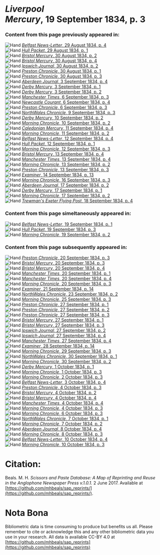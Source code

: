 # *Liverpool Mercury*, 19 September 1834, p. 3  
  
### Content from this page previously appeared in:  
![Hand](http://scissorsandpaste.net/wp-content/uploads/2017/06/smallhandpointer.png) [*Belfast News-Letter*, 29 August 1834, p. 4](https://mhbeals.github.io/sap_html/Belfast-News-Letter/Belfast-News-Letter-29-August-1834-p-4)  
![Hand](http://scissorsandpaste.net/wp-content/uploads/2017/06/smallhandpointer.png) [*Hull Packet*, 29 August 1834, p. 1](https://mhbeals.github.io/sap_html/Hull-Packet/Hull-Packet-29-August-1834-p-1)  
![Hand](http://scissorsandpaste.net/wp-content/uploads/2017/06/smallhandpointer.png) [*Bristol Mercury*, 30 August 1834, p. 2](https://mhbeals.github.io/sap_html/Bristol-Mercury/Bristol-Mercury-30-August-1834-p-2)  
![Hand](http://scissorsandpaste.net/wp-content/uploads/2017/06/smallhandpointer.png) [*Bristol Mercury*, 30 August 1834, p. 4](https://mhbeals.github.io/sap_html/Bristol-Mercury/Bristol-Mercury-30-August-1834-p-4)  
![Hand](http://scissorsandpaste.net/wp-content/uploads/2017/06/smallhandpointer.png) [*Ipswich Journal*, 30 August 1834, p. 2](https://mhbeals.github.io/sap_html/Ipswich-Journal/Ipswich-Journal-30-August-1834-p-2)  
![Hand](http://scissorsandpaste.net/wp-content/uploads/2017/06/smallhandpointer.png) [*Preston Chronicle*, 30 August 1834, p. 1](https://mhbeals.github.io/sap_html/Preston-Chronicle/Preston-Chronicle-30-August-1834-p-1)  
![Hand](http://scissorsandpaste.net/wp-content/uploads/2017/06/smallhandpointer.png) [*Preston Chronicle*, 30 August 1834, p. 3](https://mhbeals.github.io/sap_html/Preston-Chronicle/Preston-Chronicle-30-August-1834-p-3)  
![Hand](http://scissorsandpaste.net/wp-content/uploads/2017/06/smallhandpointer.png) [*Aberdeen Journal*, 3 September 1834, p. 4](https://mhbeals.github.io/sap_html/Aberdeen-Journal/Aberdeen-Journal-3-September-1834-p-4)  
![Hand](http://scissorsandpaste.net/wp-content/uploads/2017/06/smallhandpointer.png) [*Derby Mercury*, 3 September 1834, p. 1](https://mhbeals.github.io/sap_html/Derby-Mercury/Derby-Mercury-3-September-1834-p-1)  
![Hand](http://scissorsandpaste.net/wp-content/uploads/2017/06/smallhandpointer.png) [*Derby Mercury*, 3 September 1834, p. 2](https://mhbeals.github.io/sap_html/Derby-Mercury/Derby-Mercury-3-September-1834-p-2)  
![Hand](http://scissorsandpaste.net/wp-content/uploads/2017/06/smallhandpointer.png) [*Manchester Times*, 6 September 1834, p. 3](https://mhbeals.github.io/sap_html/Manchester-Times/Manchester-Times-6-September-1834-p-3)  
![Hand](http://scissorsandpaste.net/wp-content/uploads/2017/06/smallhandpointer.png) [*Newcastle Courant*, 6 September 1834, p. 4](https://mhbeals.github.io/sap_html/Newcastle-Courant/Newcastle-Courant-6-September-1834-p-4)  
![Hand](http://scissorsandpaste.net/wp-content/uploads/2017/06/smallhandpointer.png) [*Preston Chronicle*, 6 September 1834, p. 3](https://mhbeals.github.io/sap_html/Preston-Chronicle/Preston-Chronicle-6-September-1834-p-3)  
![Hand](http://scissorsandpaste.net/wp-content/uploads/2017/06/smallhandpointer.png) [*NorthWales Chronicle*, 9 September 1834, p. 3](https://mhbeals.github.io/sap_html/NorthWales-Chronicle/NorthWales-Chronicle-9-September-1834-p-3)  
![Hand](http://scissorsandpaste.net/wp-content/uploads/2017/06/smallhandpointer.png) [*Derby Mercury*, 10 September 1834, p. 2](https://mhbeals.github.io/sap_html/Derby-Mercury/Derby-Mercury-10-September-1834-p-2)  
![Hand](http://scissorsandpaste.net/wp-content/uploads/2017/06/smallhandpointer.png) [*Morning Chronicle*, 10 September 1834, p. 2](https://mhbeals.github.io/sap_html/Morning-Chronicle/Morning-Chronicle-10-September-1834-p-2)  
![Hand](http://scissorsandpaste.net/wp-content/uploads/2017/06/smallhandpointer.png) [*Caledonian Mercury*, 11 September 1834, p. 4](https://mhbeals.github.io/sap_html/Caledonian-Mercury/Caledonian-Mercury-11-September-1834-p-4)  
![Hand](http://scissorsandpaste.net/wp-content/uploads/2017/06/smallhandpointer.png) [*Morning Chronicle*, 11 September 1834, p. 2](https://mhbeals.github.io/sap_html/Morning-Chronicle/Morning-Chronicle-11-September-1834-p-2)  
![Hand](http://scissorsandpaste.net/wp-content/uploads/2017/06/smallhandpointer.png) [*Belfast News-Letter*, 12 September 1834, p. 4](https://mhbeals.github.io/sap_html/Belfast-News-Letter/Belfast-News-Letter-12-September-1834-p-4)  
![Hand](http://scissorsandpaste.net/wp-content/uploads/2017/06/smallhandpointer.png) [*Hull Packet*, 12 September 1834, p. 1](https://mhbeals.github.io/sap_html/Hull-Packet/Hull-Packet-12-September-1834-p-1)  
![Hand](http://scissorsandpaste.net/wp-content/uploads/2017/06/smallhandpointer.png) [*Morning Chronicle*, 12 September 1834, p. 3](https://mhbeals.github.io/sap_html/Morning-Chronicle/Morning-Chronicle-12-September-1834-p-3)  
![Hand](http://scissorsandpaste.net/wp-content/uploads/2017/06/smallhandpointer.png) [*Bristol Mercury*, 13 September 1834, p. 4](https://mhbeals.github.io/sap_html/Bristol-Mercury/Bristol-Mercury-13-September-1834-p-4)  
![Hand](http://scissorsandpaste.net/wp-content/uploads/2017/06/smallhandpointer.png) [*Manchester Times*, 13 September 1834, p. 4](https://mhbeals.github.io/sap_html/Manchester-Times/Manchester-Times-13-September-1834-p-4)  
![Hand](http://scissorsandpaste.net/wp-content/uploads/2017/06/smallhandpointer.png) [*Morning Chronicle*, 13 September 1834, p. 2](https://mhbeals.github.io/sap_html/Morning-Chronicle/Morning-Chronicle-13-September-1834-p-2)  
![Hand](http://scissorsandpaste.net/wp-content/uploads/2017/06/smallhandpointer.png) [*Preston Chronicle*, 13 September 1834, p. 3](https://mhbeals.github.io/sap_html/Preston-Chronicle/Preston-Chronicle-13-September-1834-p-3)  
![Hand](http://scissorsandpaste.net/wp-content/uploads/2017/06/smallhandpointer.png) [*Examiner*, 14 September 1834, p. 13](https://mhbeals.github.io/sap_html/Examiner/Examiner-14-September-1834-p-13)  
![Hand](http://scissorsandpaste.net/wp-content/uploads/2017/06/smallhandpointer.png) [*Morning Chronicle*, 16 September 1834, p. 3](https://mhbeals.github.io/sap_html/Morning-Chronicle/Morning-Chronicle-16-September-1834-p-3)  
![Hand](http://scissorsandpaste.net/wp-content/uploads/2017/06/smallhandpointer.png) [*Aberdeen Journal*, 17 September 1834, p. 2](https://mhbeals.github.io/sap_html/Aberdeen-Journal/Aberdeen-Journal-17-September-1834-p-2)  
![Hand](http://scissorsandpaste.net/wp-content/uploads/2017/06/smallhandpointer.png) [*Derby Mercury*, 17 September 1834, p. 1](https://mhbeals.github.io/sap_html/Derby-Mercury/Derby-Mercury-17-September-1834-p-1)  
![Hand](http://scissorsandpaste.net/wp-content/uploads/2017/06/smallhandpointer.png) [*Morning Chronicle*, 17 September 1834, p. 2](https://mhbeals.github.io/sap_html/Morning-Chronicle/Morning-Chronicle-17-September-1834-p-2)  
![Hand](http://scissorsandpaste.net/wp-content/uploads/2017/06/smallhandpointer.png) [*Trewman's Exeter Flying Post*, 18 September 1834, p. 4](https://mhbeals.github.io/sap_html/Trewman's-Exeter-Flying-Post/Trewman's-Exeter-Flying-Post-18-September-1834-p-4)  
  
### Content from this page simeltaneously appeared in:  
![Hand](http://scissorsandpaste.net/wp-content/uploads/2017/06/smallhandpointer.png) [*Belfast News-Letter*, 19 September 1834, p. 1](https://mhbeals.github.io/sap_html/Belfast-News-Letter/Belfast-News-Letter-19-September-1834-p-1)  
![Hand](http://scissorsandpaste.net/wp-content/uploads/2017/06/smallhandpointer.png) [*Hull Packet*, 19 September 1834, p. 3](https://mhbeals.github.io/sap_html/Hull-Packet/Hull-Packet-19-September-1834-p-3)  
![Hand](http://scissorsandpaste.net/wp-content/uploads/2017/06/smallhandpointer.png) [*Morning Chronicle*, 19 September 1834, p. 2](https://mhbeals.github.io/sap_html/Morning-Chronicle/Morning-Chronicle-19-September-1834-p-2)  
  
### Content from this page subsequently appeared in:  
![Hand](http://scissorsandpaste.net/wp-content/uploads/2017/06/smallhandpointer.png) [*Preston Chronicle*, 20 September 1834, p. 3](https://mhbeals.github.io/sap_html/Preston-Chronicle/Preston-Chronicle-20-September-1834-p-3)  
![Hand](http://scissorsandpaste.net/wp-content/uploads/2017/06/smallhandpointer.png) [*Bristol Mercury*, 20 September 1834, p. 3](https://mhbeals.github.io/sap_html/Bristol-Mercury/Bristol-Mercury-20-September-1834-p-3)  
![Hand](http://scissorsandpaste.net/wp-content/uploads/2017/06/smallhandpointer.png) [*Bristol Mercury*, 20 September 1834, p. 4](https://mhbeals.github.io/sap_html/Bristol-Mercury/Bristol-Mercury-20-September-1834-p-4)  
![Hand](http://scissorsandpaste.net/wp-content/uploads/2017/06/smallhandpointer.png) [*Manchester Times*, 20 September 1834, p. 1](https://mhbeals.github.io/sap_html/Manchester-Times/Manchester-Times-20-September-1834-p-1)  
![Hand](http://scissorsandpaste.net/wp-content/uploads/2017/06/smallhandpointer.png) [*Manchester Times*, 20 September 1834, p. 4](https://mhbeals.github.io/sap_html/Manchester-Times/Manchester-Times-20-September-1834-p-4)  
![Hand](http://scissorsandpaste.net/wp-content/uploads/2017/06/smallhandpointer.png) [*Morning Chronicle*, 20 September 1834, p. 3](https://mhbeals.github.io/sap_html/Morning-Chronicle/Morning-Chronicle-20-September-1834-p-3)  
![Hand](http://scissorsandpaste.net/wp-content/uploads/2017/06/smallhandpointer.png) [*Examiner*, 21 September 1834, p. 14](https://mhbeals.github.io/sap_html/Examiner/Examiner-21-September-1834-p-14)  
![Hand](http://scissorsandpaste.net/wp-content/uploads/2017/06/smallhandpointer.png) [*NorthWales Chronicle*, 23 September 1834, p. 2](https://mhbeals.github.io/sap_html/NorthWales-Chronicle/NorthWales-Chronicle-23-September-1834-p-2)  
![Hand](http://scissorsandpaste.net/wp-content/uploads/2017/06/smallhandpointer.png) [*Morning Chronicle*, 25 September 1834, p. 3](https://mhbeals.github.io/sap_html/Morning-Chronicle/Morning-Chronicle-25-September-1834-p-3)  
![Hand](http://scissorsandpaste.net/wp-content/uploads/2017/06/smallhandpointer.png) [*Preston Chronicle*, 27 September 1834, p. 1](https://mhbeals.github.io/sap_html/Preston-Chronicle/Preston-Chronicle-27-September-1834-p-1)  
![Hand](http://scissorsandpaste.net/wp-content/uploads/2017/06/smallhandpointer.png) [*Preston Chronicle*, 27 September 1834, p. 2](https://mhbeals.github.io/sap_html/Preston-Chronicle/Preston-Chronicle-27-September-1834-p-2)  
![Hand](http://scissorsandpaste.net/wp-content/uploads/2017/06/smallhandpointer.png) [*Preston Chronicle*, 27 September 1834, p. 3](https://mhbeals.github.io/sap_html/Preston-Chronicle/Preston-Chronicle-27-September-1834-p-3)  
![Hand](http://scissorsandpaste.net/wp-content/uploads/2017/06/smallhandpointer.png) [*Bristol Mercury*, 27 September 1834, p. 1](https://mhbeals.github.io/sap_html/Bristol-Mercury/Bristol-Mercury-27-September-1834-p-1)  
![Hand](http://scissorsandpaste.net/wp-content/uploads/2017/06/smallhandpointer.png) [*Bristol Mercury*, 27 September 1834, p. 3](https://mhbeals.github.io/sap_html/Bristol-Mercury/Bristol-Mercury-27-September-1834-p-3)  
![Hand](http://scissorsandpaste.net/wp-content/uploads/2017/06/smallhandpointer.png) [*Ipswich Journal*, 27 September 1834, p. 2](https://mhbeals.github.io/sap_html/Ipswich-Journal/Ipswich-Journal-27-September-1834-p-2)  
![Hand](http://scissorsandpaste.net/wp-content/uploads/2017/06/smallhandpointer.png) [*Ipswich Journal*, 27 September 1834, p. 4](https://mhbeals.github.io/sap_html/Ipswich-Journal/Ipswich-Journal-27-September-1834-p-4)  
![Hand](http://scissorsandpaste.net/wp-content/uploads/2017/06/smallhandpointer.png) [*Manchester Times*, 27 September 1834, p. 4](https://mhbeals.github.io/sap_html/Manchester-Times/Manchester-Times-27-September-1834-p-4)  
![Hand](http://scissorsandpaste.net/wp-content/uploads/2017/06/smallhandpointer.png) [*Examiner*, 28 September 1834, p. 14](https://mhbeals.github.io/sap_html/Examiner/Examiner-28-September-1834-p-14)  
![Hand](http://scissorsandpaste.net/wp-content/uploads/2017/06/smallhandpointer.png) [*Morning Chronicle*, 29 September 1834, p. 3](https://mhbeals.github.io/sap_html/Morning-Chronicle/Morning-Chronicle-29-September-1834-p-3)  
![Hand](http://scissorsandpaste.net/wp-content/uploads/2017/06/smallhandpointer.png) [*NorthWales Chronicle*, 30 September 1834, p. 1](https://mhbeals.github.io/sap_html/NorthWales-Chronicle/NorthWales-Chronicle-30-September-1834-p-1)  
![Hand](http://scissorsandpaste.net/wp-content/uploads/2017/06/smallhandpointer.png) [*Morning Chronicle*, 30 September 1834, p. 2](https://mhbeals.github.io/sap_html/Morning-Chronicle/Morning-Chronicle-30-September-1834-p-2)  
![Hand](http://scissorsandpaste.net/wp-content/uploads/2017/06/smallhandpointer.png) [*Derby Mercury*, 1 October 1834, p. 1](https://mhbeals.github.io/sap_html/Derby-Mercury/Derby-Mercury-1-October-1834-p-1)  
![Hand](http://scissorsandpaste.net/wp-content/uploads/2017/06/smallhandpointer.png) [*Morning Chronicle*, 1 October 1834, p. 3](https://mhbeals.github.io/sap_html/Morning-Chronicle/Morning-Chronicle-1-October-1834-p-3)  
![Hand](http://scissorsandpaste.net/wp-content/uploads/2017/06/smallhandpointer.png) [*Morning Chronicle*, 2 October 1834, p. 3](https://mhbeals.github.io/sap_html/Morning-Chronicle/Morning-Chronicle-2-October-1834-p-3)  
![Hand](http://scissorsandpaste.net/wp-content/uploads/2017/06/smallhandpointer.png) [*Belfast News-Letter*, 3 October 1834, p. 4](https://mhbeals.github.io/sap_html/Belfast-News-Letter/Belfast-News-Letter-3-October-1834-p-4)  
![Hand](http://scissorsandpaste.net/wp-content/uploads/2017/06/smallhandpointer.png) [*Preston Chronicle*, 4 October 1834, p. 3](https://mhbeals.github.io/sap_html/Preston-Chronicle/Preston-Chronicle-4-October-1834-p-3)  
![Hand](http://scissorsandpaste.net/wp-content/uploads/2017/06/smallhandpointer.png) [*Bristol Mercury*, 4 October 1834, p. 2](https://mhbeals.github.io/sap_html/Bristol-Mercury/Bristol-Mercury-4-October-1834-p-2)  
![Hand](http://scissorsandpaste.net/wp-content/uploads/2017/06/smallhandpointer.png) [*Bristol Mercury*, 4 October 1834, p. 4](https://mhbeals.github.io/sap_html/Bristol-Mercury/Bristol-Mercury-4-October-1834-p-4)  
![Hand](http://scissorsandpaste.net/wp-content/uploads/2017/06/smallhandpointer.png) [*Manchester Times*, 4 October 1834, p. 4](https://mhbeals.github.io/sap_html/Manchester-Times/Manchester-Times-4-October-1834-p-4)  
![Hand](http://scissorsandpaste.net/wp-content/uploads/2017/06/smallhandpointer.png) [*Morning Chronicle*, 4 October 1834, p. 3](https://mhbeals.github.io/sap_html/Morning-Chronicle/Morning-Chronicle-4-October-1834-p-3)  
![Hand](http://scissorsandpaste.net/wp-content/uploads/2017/06/smallhandpointer.png) [*Morning Chronicle*, 6 October 1834, p. 3](https://mhbeals.github.io/sap_html/Morning-Chronicle/Morning-Chronicle-6-October-1834-p-3)  
![Hand](http://scissorsandpaste.net/wp-content/uploads/2017/06/smallhandpointer.png) [*NorthWales Chronicle*, 7 October 1834, p. 1](https://mhbeals.github.io/sap_html/NorthWales-Chronicle/NorthWales-Chronicle-7-October-1834-p-1)  
![Hand](http://scissorsandpaste.net/wp-content/uploads/2017/06/smallhandpointer.png) [*Morning Chronicle*, 7 October 1834, p. 2](https://mhbeals.github.io/sap_html/Morning-Chronicle/Morning-Chronicle-7-October-1834-p-2)  
![Hand](http://scissorsandpaste.net/wp-content/uploads/2017/06/smallhandpointer.png) [*Aberdeen Journal*, 8 October 1834, p. 4](https://mhbeals.github.io/sap_html/Aberdeen-Journal/Aberdeen-Journal-8-October-1834-p-4)  
![Hand](http://scissorsandpaste.net/wp-content/uploads/2017/06/smallhandpointer.png) [*Morning Chronicle*, 8 October 1834, p. 3](https://mhbeals.github.io/sap_html/Morning-Chronicle/Morning-Chronicle-8-October-1834-p-3)  
![Hand](http://scissorsandpaste.net/wp-content/uploads/2017/06/smallhandpointer.png) [*Belfast News-Letter*, 10 October 1834, p. 4](https://mhbeals.github.io/sap_html/Belfast-News-Letter/Belfast-News-Letter-10-October-1834-p-4)  
![Hand](http://scissorsandpaste.net/wp-content/uploads/2017/06/smallhandpointer.png) [*Morning Chronicle*, 10 October 1834, p. 3](https://mhbeals.github.io/sap_html/Morning-Chronicle/Morning-Chronicle-10-October-1834-p-3)  


# Citation: 

Beals. M. H. *Scissors and Paste Database: A Map of Reprinting and Reuse in the Anglophone Newspaper Press v.1.0.1.* 2 June 2017. Available at [https://github.com/mhbeals/sap_reprints/](https://github.com/mhbeals/sap_reprints/). 

# Nota Bona

Bibliometric data is time consuming to produce but benefits us all. Please remember to cite or acknowledge this and any other bibliometric data you use in your research. All data is available CC-BY 4.0 at [https://github.com/mhbeals/sap_reprints](https://github.com/mhbeals/sap_reprints)